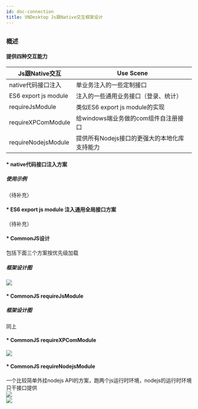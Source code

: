 ```yaml
---
id: doc-connection
title: VNDesktop Js跟Native交互框架设计
---
```


## 

### 概述

#### 提供四种交互能力    
| Js跟Native交互       | Use Scene                                       |
| -------------------- | ----------------------------------------------- |
| native代码接口注入    | 单业务注入的一些定制接口                          |
| ES6 export js module | 注入的一些通用业务接口（登录、统计）               |
| requireJsModule      | 类似ES6 export js module的实现                   |
| requireXPComModule   | 给windows端业务做的com组件自注册接口               |
| requireNodejsModule  | 提供所有Nodejs接口的更强大的本地化库支持能力        |

#### * native代码接口注入方案   
##### 使用示例   
（待补充）         

#### * ES6 export js module 注入通用全局接口方案   
（待补充）   

#### * CommonJS设计   
包括下面三个方案按优先级加载   

##### 框架设计图   
![](https://videonative.io/img/framework_commonjs.png)   

#### * CommonJS requireJsModule   

##### 框架设计图   
同上 

#### * CommonJS requireXPComModule   

![](https://videonative.io/img/framework_requireNative.png)   

#### * CommonJS requireNodejsModule   

一个比较简单外挂nodejs API的方案，跑两个js运行时环境，nodejs的运行时环境只干接口提供   
![](https://videonative.io/img/framework_requirenodejs.png)   
![](https://videonative.io/img/framework_requirenodejs2.png)   
